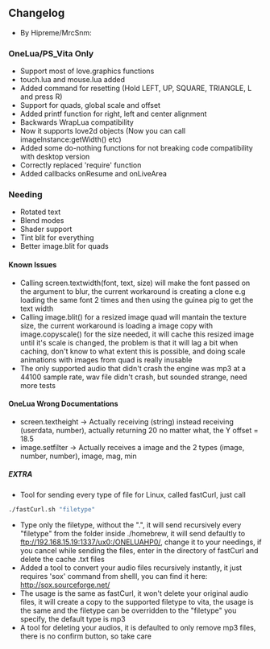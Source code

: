 ## Changelog
- By Hipreme/MrcSnm:
### OneLua/PS_Vita Only
- Support most of love.graphics functions 
- touch.lua and mouse.lua added 
- Added command for resetting (Hold LEFT, UP, SQUARE, TRIANGLE, L and press R)
- Support for quads, global scale and offset
- Added printf function for right, left and center alignment
- Backwards WrapLua compatibility
- Now it supports love2d objects (Now you can call imageInstance:getWidth() etc)
- Added some do-nothing functions for not breaking code compatibility with desktop version
- Correctly replaced 'require' function
- Added callbacks onResume and onLiveArea

### Needing
- Rotated text
- Blend modes
- Shader support
- Tint blit for everything
- Better image.blit for quads


#### Known Issues
- Calling screen.textwidth(font, text, size) will make the font passed on the argument to blur, the current workaround is creating a clone e.g loading the same font 2 times and then using the guinea pig to get the text width
- Calling image.blit() for a resized image quad will mantain the texture size, the current workaround is loading a image copy with image.copyscale() for the size needed, it will cache this resized image until it's scale is changed, the problem is that it will lag a bit when caching, don't know to what extent this is possible, and doing scale animations with images from quad is really inusable
- The only supported audio that didn't crash the engine was mp3 at a 44100 sample rate, wav file didn't crash, but sounded strange, need more tests



#### OneLua Wrong Documentations
- screen.textheight -> Actually receiving (string) instead receiving (userdata, number), actually returning 20 no matter what, the Y offset = 18.5
- image.setfilter -> Actually receives a image and the 2 types (image, number, number), image, mag, min

##### EXTRA
- Tool for sending every type of file for Linux, called fastCurl, just call
```sh
./fastCurl.sh "filetype"
```
- Type only the filetype, without the ".", it will send recursively every "filetype" from the folder inside ./homebrew, it will send defaultly to ftp://192.168.15.19:1337/ux0:/ONELUAHP0/, change it to your needings, if you cancel while sending the files, enter in the directory of fastCurl and delete the cache .txt files
- Added a tool to convert your audio files recursively instantly, it just requires 'sox' command from shelll, you can find it here: http://sox.sourceforge.net/
- The usage is the same as fastCurl, it won't delete your original audio files, it will create a copy to the supported filetype to vita, the usage is the same and the filetype can be overridden to the "filetype" you specify, the default type is mp3
- A tool for deleting your audios, it is defaulted to only remove mp3 files, there is no confirm button, so take care 
